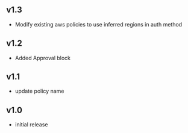 v1.3
----
- Modify existing aws policies to use inferred regions in auth method

v1.2
----
- Added Approval block

v1.1
----
- update policy name

v1.0
----
- initial release
